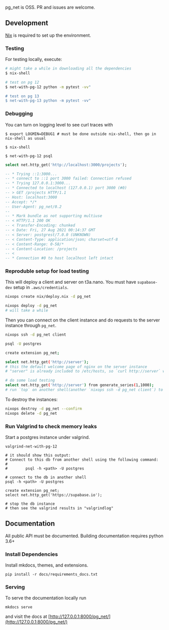 pg_net is OSS. PR and issues are welcome.


## Development

[Nix](https://nixos.org/download.html) is required to set up the environment.

### Testing

For testing locally, execute:

```bash
# might take a while in downloading all the dependencies
$ nix-shell

# test on pg 12
$ net-with-pg-12 python -m pytest -vv"

# test on pg 13
$ net-with-pg-13 python -m pytest -vv"
```

### Debugging

You can turn on logging level to see curl traces with

```
$ export LOGMIN=DEBUG1 # must be done outside nix-shell, then go in nix-shell as usual

$ nix-shell

$ net-with-pg-12 psql
```

```sql
select net.http_get('http://localhost:3000/projects');

-- * Trying ::1:3000...
-- * connect to ::1 port 3000 failed: Connection refused
-- * Trying 127.0.0.1:3000...
-- * Connected to localhost (127.0.0.1) port 3000 (#0)
-- > GET /projects HTTP/1.1
-- Host: localhost:3000
-- Accept: */*
-- User-Agent: pg_net/0.2
--
-- * Mark bundle as not supporting multiuse
-- < HTTP/1.1 200 OK
-- < Transfer-Encoding: chunked
-- < Date: Fri, 27 Aug 2021 00:14:37 GMT
-- < Server: postgrest/7.0.0 (UNKNOWN)
-- < Content-Type: application/json; charset=utf-8
-- < Content-Range: 0-58/*
-- < Content-Location: /projects
-- <
-- * Connection #0 to host localhost left intact
```

### Reproduble setup for load testing

This will deploy a client and server on t3a.nano. You must have `supabase-dev` setup in `.aws/credentials`.

```bash
nixops create nix/deploy.nix -d pg_net

nixops deploy -d pg_net
# will take a while
```

Then you can connect on the client instance and do requests to the server instance through `pg_net`.

```bash
nixops ssh -d pg_net client

psql -U postgres

create extension pg_net;

select net.http_get('http://server');
# this the default welcome page of nginx on the server instance
# "server" is already included to /etc/hosts, so `curl http://server` will give the same result

# do some load testing
select net.http_get('http://server') from generate_series(1,1000);
# run `top` on another shell(another `nixops ssh -d pg_net client`) to check the worker behavior
```

To destroy the instances:

```bash
nixops destroy -d pg_net --confirm
nixops delete -d pg_net
```

### Run Valgrind to check memory leaks

Start a postgres instance under valgrind.

```
valgrind-net-with-pg-12

# it should show this output:
# Connect to this db from another shell using the following command:
#
#        psql -h <path> -U postgres

# connect to the db in another shell
psql -h <path> -U postgres

create extension pg_net;
select net.http_get('https://supabase.io');

# stop the db instance
# then see the valgrind results in "valgrindlog"
```

## Documentation

All public API must be documented. Building documentation requires python 3.6+


### Install Dependencies

Install mkdocs, themes, and extensions.

```shell
pip install -r docs/requirements_docs.txt
```

### Serving

To serve the documentation locally run

```shell
mkdocs serve
```

and visit the docs at [http://127.0.0.1:8000/pg_net/](http://127.0.0.1:8000/pg_net/)

